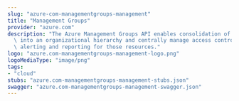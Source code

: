 ```yaml
---
slug: "azure-com-managementgroups-management"
title: "Management Groups"
provider: "azure.com"
description: "The Azure Management Groups API enables consolidation of multiple subscriptions/resources\
  \ into an organizational hierarchy and centrally manage access control, policies,\
  \ alerting and reporting for those resources."
logo: "azure.com-managementgroups-management-logo.png"
logoMediaType: "image/png"
tags:
- "cloud"
stubs: "azure.com-managementgroups-management-stubs.json"
swagger: "azure.com-managementgroups-management-swagger.json"
---
```

